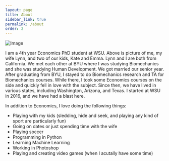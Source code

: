 ```yaml
---
layout: page
title: About
sidebar_link: true
permalink: /about
order: 2
---
```



![Image](../../assets/img/family.jpg)

I am a 4th year Economics PhD student at WSU. Above is picture of me, my wife Lynn, and two of our kids, Kate and Emma. Lynn and I are both from California. We met each other at BYU where I was studying Biomechanics and she was studying Human Development. We got married our senior year. After graduating from BYU, I stayed to do Biomechanics research and TA for Biomechanics courses. While there, I took some Economics courses on the side and quickly fell in love with the subject. Since then, we have lived in various states, including Washington, Arizona, and Texas. I started at WSU in 2016, and we have had a blast here.

In addition to Economics, I love doing the following things:
- Playing with my kids (sledding, hide and seek, and playing any kind of sport are particularly fun)
- Going on dates or just spending time with the wife
- Playing soccer
- Programming in Python
- Learning Machine Learning
- Working in Photoshop
- Playing and creating video games (when I acutally have some time)

